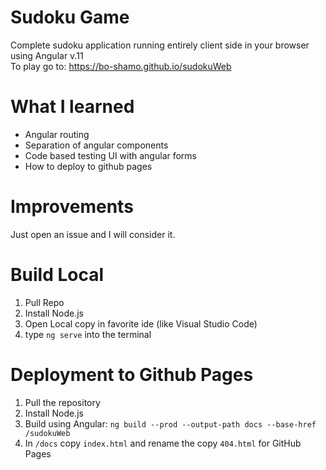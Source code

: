 # Sudoku Game
Complete sudoku application running entirely client side in your browser using Angular v.11  
To play go to: https://bo-shamo.github.io/sudokuWeb

# What I learned
- Angular routing
- Separation of angular components
- Code based testing UI with angular forms 
- How to deploy to github pages 

# Improvements
Just open an issue and I will consider it.

# Build Local
1. Pull Repo
2. Install Node.js
3. Open Local copy in favorite ide (like Visual Studio Code)
4. type `ng serve` into the terminal

# Deployment to Github Pages
1. Pull the repository
2. Install Node.js
3. Build using Angular: `ng build --prod --output-path docs --base-href /sudokuWeb`
4. In `/docs` copy `index.html` and rename the copy `404.html` for GitHub Pages
